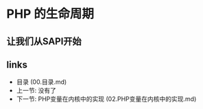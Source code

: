 PHP 的生命周期
===

让我们从SAPI开始
---


links
---

+ 目录 (00.目录.md)
+ 上一节: 没有了
+ 下一节: PHP变量在内核中的实现 (02.PHP变量在内核中的实现.md)
